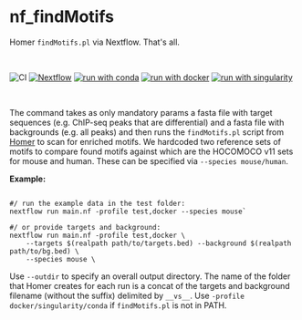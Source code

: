 # nf_findMotifs

Homer `findMotifs.pl` via Nextflow. That's all.

<br>

![CI](https://github.com/ATpoint/nf_findMotifs/actions/workflows/CI.yml/badge.svg)
[![Nextflow](https://img.shields.io/badge/nextflow%20DSL2-%E2%89%A521.04.0-23aa62.svg?labelColor=000000)](https://www.nextflow.io/)
[![run with conda](http://img.shields.io/badge/run%20with-conda-3EB049?labelColor=000000&logo=anaconda)](https://docs.conda.io/en/latest/)
[![run with docker](https://img.shields.io/badge/run%20with-docker-0db7ed?labelColor=000000&logo=docker)](https://www.docker.com/)
[![run with singularity](https://img.shields.io/badge/run%20with-singularity-1d355c.svg?labelColor=000000)](https://sylabs.io/docs/)

<br>

The command takes as only mandatory params a fasta file with target sequences (e.g. ChIP-seq peaks that are differential) and a fasta file with backgrounds (e.g. all peaks) and then runs the `findMotifs.pl` script from [Homer](http://homer.ucsd.edu/homer/motif/) to scan for enriched motifs. We hardcoded two reference sets of motifs to compare found motifs against which are the HOCOMOCO v11 sets for mouse and human. These can be specified via `--species mouse/human`. 

**Example:**

```nextflow

#/ run the example data in the test folder:
nextflow run main.nf -profile test,docker --species mouse`

#/ or provide targets and background:
nextflow run main.nf -profile test,docker \
    --targets $(realpath path/to/targets.bed) --background $(realpath path/to/bg.bed) \
    --species mouse \

```

Use `--outdir` to specify an overall output directory. The name of the folder that Homer creates for each run is a concat of the targets and background filename (without the suffix) delimited by `__vs__`.
Use `-profile docker/singularity/conda` if `findMotifs.pl` is not in PATH.